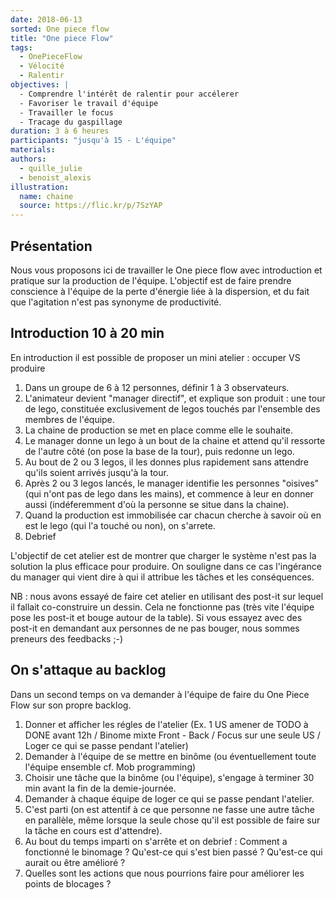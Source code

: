 ```yaml
---
date: 2018-06-13
sorted: One piece flow
title: "One piece Flow"
tags:
  - OnePieceFlow
  - Vélocité
  - Ralentir
objectives: |
  - Comprendre l'intérêt de ralentir pour accélerer
  - Favoriser le travail d'équipe
  - Travailler le focus
  - Tracage du gaspillage
duration: 3 à 6 heures
participants: "jusqu'à 15 - L'équipe"
materials:
authors:
  - quille_julie
  - benoist_alexis
illustration:
  name: chaine
  source: https://flic.kr/p/7SzYAP
---
```


## Présentation

Nous vous proposons ici de travailler le One piece flow avec introduction et pratique sur la production de l'équipe. L'objectif est de faire prendre conscience à l'équipe de la perte d'énergie liée à la dispersion, et du fait que l'agitation n'est pas synonyme de productivité.

## Introduction 10 à 20 min

En introduction il est possible de proposer un mini atelier : occuper VS produire

1. Dans un groupe de 6 à 12 personnes, définir 1 à 3 observateurs.
2. L'animateur devient "manager directif", et explique son produit : une tour de lego, constituée exclusivement de legos touchés par l'ensemble des membres de l'équipe.
3. La chaine de production se met en place comme elle le souhaite.
4. Le manager donne un lego à un bout de la chaine et attend qu'il ressorte de l'autre côté (on pose la base de la tour), puis redonne un lego.
5. Au bout de 2 ou 3 legos, il les donnes plus rapidement sans attendre qu'ils soient arrivés jusqu'à la tour.
6. Après 2 ou 3 legos lancés, le manager identifie les personnes "oisives" (qui n'ont pas de lego dans les mains), et commence à leur en donner aussi (indéferemment d'où la personne se situe dans la chaine).
7. Quand la production est immobilisée car chacun cherche à savoir où en est le lego (qui l'a touché ou non), on s'arrete.
8. Debrief

L'objectif de cet atelier est de montrer que charger le système n'est pas la solution la plus efficace pour produire. On souligne dans ce cas l'ingérance du manager qui vient dire à qui il attribue les tâches et les conséquences.

NB : nous avons essayé de faire cet atelier en utilisant des post-it sur lequel il fallait co-construire un dessin. Cela ne fonctionne pas (très vite l'équipe pose les post-it et bouge autour de la table). Si vous essayez avec des post-it en demandant aux personnes de ne pas bouger, nous sommes preneurs des feedbacks ;-)


## On s'attaque au backlog

Dans un second temps on va demander à l'équipe de faire du One Piece Flow sur son propre backlog.
1. Donner et afficher les régles de l'atelier (Ex. 1 US amener de TODO à DONE avant 12h / Binome mixte Front - Back / Focus sur une seule US / Loger ce qui se passe pendant l'atelier)
2. Demander à l'équipe de se mettre en binôme (ou éventuellement toute l'équipe ensemble cf. Mob programming)
3. Choisir une tâche que la binôme (ou l'équipe), s'engage à terminer 30 min avant la fin de la demie-journée.
4. Demander à chaque équipe de loger ce qui se passe pendant l'atelier.
5. C'est parti (on est attentif à ce que personne ne fasse une autre tâche en parallèle, même lorsque la seule chose qu'il est possible de faire sur la tâche en cours est d'attendre).
6. Au bout du temps imparti on s'arrête et on debrief : Comment a fonctionné le binomage ? Qu'est-ce qui s'est bien passé ? Qu'est-ce qui aurait ou être amélioré ?
7. Quelles sont les actions que nous pourrions faire pour améliorer les points de blocages ?
